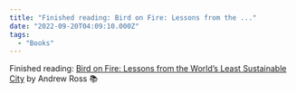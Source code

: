 ```yaml
---
title: "Finished reading: Bird on Fire: Lessons from the ..."
date: "2022-09-20T04:09:10.000Z"
tags: 
  - "Books"
---
```


Finished reading: [Bird on Fire: Lessons from the World’s Least Sustainable City](https://micro.blog/books/9780199912292) by Andrew Ross 📚
